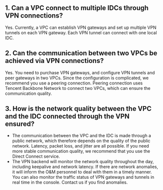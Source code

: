 ## 1. Can a VPC connect to multiple IDCs through VPN connections?
Yes. Currently, a VPC can establish VPN gateways and set up multiple VPN tunnels on each VPN gateway. Each VPN tunnel can connect with one local IDC.

## 2. Can the communication between two VPCs be achieved via VPN connections?
Yes. You need to purchase VPN gateways, and configure VPN tunnels and peer gateways in two VPCs. Since the configuration is complicated, we recommend you use a peering connection. Peering connection uses Tencent Backbone Network to connect two VPCs, which can ensure the communication quality.

## 3. How is the network quality between the VPC and the IDC connected through the VPN ensured?
- The communication between the VPC and the IDC is made through a public network, which therefore depends on the quality of the public network. Latency, packet loss, and jitter are all possible. If you need more stable communication quality, we recommend that you use the Direct Connect service.
- The VPN backend will monitor the network quality throughout the day, including keepalive and network latency. If there are network anomalies, it will inform the O&M personnel to deal with them in a timely manner. You can also monitor the traffic status of VPN gateways and tunnels in real time in the console. Contact us if you find anomalies.

